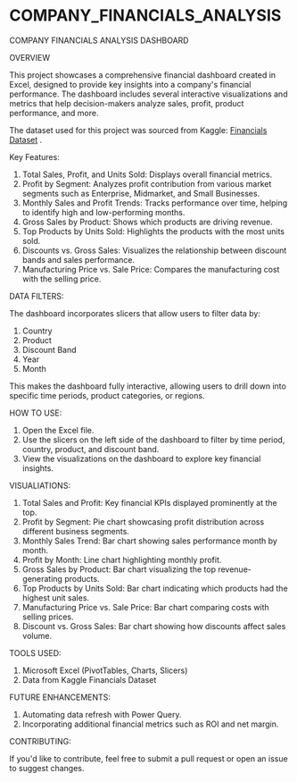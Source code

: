 # COMPANY_FINANCIALS_ANALYSIS

COMPANY FINANCIALS ANALYSIS DASHBOARD  

OVERVIEW

This project showcases a comprehensive financial dashboard created in Excel, designed to provide key insights into a company's financial performance. The dashboard includes several interactive visualizations and metrics that help decision-makers analyze sales, profit, product performance, and more.

The dataset used for this project was sourced from Kaggle: [Financials Dataset](https://www.kaggle.com/datasets/atharvaarya25/financials) .

Key Features:

1. Total Sales, Profit, and Units Sold: Displays overall financial metrics.
2. Profit by Segment: Analyzes profit contribution from various market segments such as Enterprise, Midmarket, and Small Businesses.
3. Monthly Sales and Profit Trends: Tracks performance over time, helping to identify high and low-performing months.
4. Gross Sales by Product: Shows which products are driving revenue.
5. Top Products by Units Sold: Highlights the products with the most units sold.
6. Discounts vs. Gross Sales: Visualizes the relationship between discount bands and sales performance.
7. Manufacturing Price vs. Sale Price: Compares the manufacturing cost with the selling price.
   
DATA FILTERS:

The dashboard incorporates slicers that allow users to filter data by:

1. Country
2. Product
3. Discount Band
4. Year
5. Month
   
This makes the dashboard fully interactive, allowing users to drill down into specific time periods, product categories, or regions.

HOW TO USE:

1. Open the Excel file.
2. Use the slicers on the left side of the dashboard to filter by time period, country, product, and discount band.
3. View the visualizations on the dashboard to explore key financial insights.
   
VISUALIATIONS:

1. Total Sales and Profit: Key financial KPIs displayed prominently at the top.
2. Profit by Segment: Pie chart showcasing profit distribution across different business segments.
3. Monthly Sales Trend: Bar chart showing sales performance month by month.
4. Profit by Month: Line chart highlighting monthly profit.
5. Gross Sales by Product: Bar chart visualizing the top revenue-generating products.
6. Top Products by Units Sold: Bar chart indicating which products had the highest unit sales.
7. Manufacturing Price vs. Sale Price: Bar chart comparing costs with selling prices.
8. Discount vs. Gross Sales: Bar chart showing how discounts affect sales volume.
   
TOOLS USED:

1. Microsoft Excel (PivotTables, Charts, Slicers)
2. Data from Kaggle Financials Dataset

FUTURE ENHANCEMENTS:

1. Automating data refresh with Power Query.
2. Incorporating additional financial metrics such as ROI and net margin.
   
CONTRIBUTING:

If you'd like to contribute, feel free to submit a pull request or open an issue to suggest changes.

